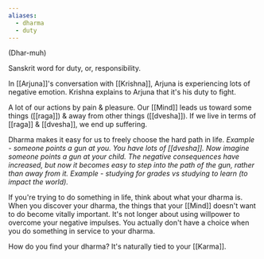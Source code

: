 ```yaml
---
aliases:
  - dharma
  - duty
---
```

(Dhar-muh)

Sanskrit word for duty, or, responsibility.

In [[Arjuna]]'s conversation with [[Krishna]], Arjuna is experiencing lots of negative emotion. Krishna explains to Arjuna that it's his duty to fight.

A lot of our actions by pain & pleasure. Our [[Mind]] leads us toward some things ([[raga]]) & away from other things ([[dvesha]]). If we live in terms of [[raga]] & [[dvesha]], we end up suffering.

Dharma makes it easy for us to freely choose the hard path in life.
	*Example - someone points a gun at you. You have lots of [[dvesha]]. Now imagine someone points a gun at your child. The negative consequences have increased, but now it becomes easy to step into the path of the gun, rather than away from it.*
	*Example - studying for grades vs studying to learn (to impact the world).*

If you're trying to do something in life, think about what your dharma is.
When you discover your dharma, the things that your [[Mind]] doesn't want to do become vitally important. It's not longer about using willpower to overcome your negative impulses. You actually don't have a choice when you do something in service to your dharma.

How do you find your dharma? It's naturally tied to your [[Karma]].